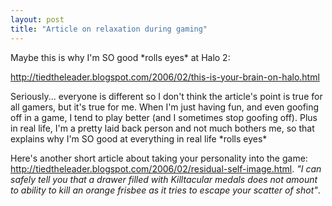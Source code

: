 ```yaml
---
layout: post
title: "Article on relaxation during gaming"
---
```



<p>Maybe this is why I'm SO good *rolls eyes* at Halo 2:</p> 
<p><a href="http://tiedtheleader.blogspot.com/2006/02/this-is-your-brain-on-halo.html" target="_blank">http://tiedtheleader.blogspot.com/2006/02/this-is-your-brain-on-halo.html</a> </p>
  
<p>Seriously...  everyone is different so I don't think the article's point is true for all gamers, but it's true for me.  When I'm just having fun, and even goofing off in a game, I tend to play better (and I sometimes stop goofing off).  Plus in real life, I'm a pretty laid back person and not much bothers me, so that explains why I'm SO good at everything in real life *rolls eyes*</p>
  
<p>Here's another short article about taking your personality into the game: <a href="http://tiedtheleader.blogspot.com/2006/02/residual-self-image.html" target="_blank">http://tiedtheleader.blogspot.com/2006/02/residual-self-image.html</a>.  <em>"I can safely tell you that a drawer filled with Killtacular medals does not amount to ability to kill an orange frisbee as it tries to escape your scatter of shot"</em>.</p>
 
